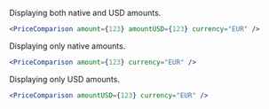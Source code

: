 Displaying both native and USD amounts.

```jsx
<PriceComparison amount={123} amountUSD={123} currency="EUR" />
```

Displaying only native amounts.

```jsx
<PriceComparison amount={123} currency="EUR" />
```

Displaying only USD amounts.

```jsx
<PriceComparison amountUSD={123} currency="EUR" />
```
